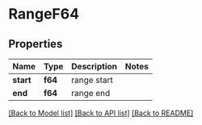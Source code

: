 # RangeF64

## Properties

Name | Type | Description | Notes
------------ | ------------- | ------------- | -------------
**start** | **f64** | range start | 
**end** | **f64** | range end | 

[[Back to Model list]](../README.md#documentation-for-models) [[Back to API list]](../README.md#documentation-for-api-endpoints) [[Back to README]](../README.md)


